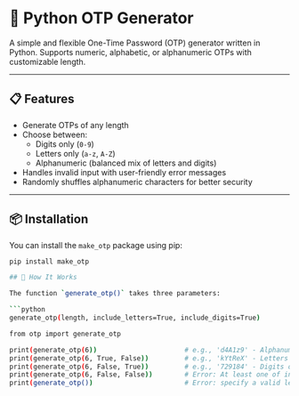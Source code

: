 # 🔐 Python OTP Generator

A simple and flexible One-Time Password (OTP) generator written in Python. Supports numeric, alphabetic, or alphanumeric OTPs with customizable length.

---

## 📋 Features

- Generate OTPs of any length
- Choose between:
  - Digits only (`0-9`)
  - Letters only (`a-z`, `A-Z`)
  - Alphanumeric (balanced mix of letters and digits)
- Handles invalid input with user-friendly error messages
- Randomly shuffles alphanumeric characters for better security

---
## 📦 Installation

You can install the `make_otp` package using pip:

```bash
pip install make_otp

## 🧠 How It Works

The function `generate_otp()` takes three parameters:

```python
generate_otp(length, include_letters=True, include_digits=True)

from otp import generate_otp

print(generate_otp(6))                      # e.g., 'd4A1z9' - Alphanumeric (default)
print(generate_otp(6, True, False))         # e.g., 'kYtReX' - Letters only
print(generate_otp(6, False, True))         # e.g., '729184' - Digits only
print(generate_otp(6, False, False))        # Error: At least one of include_letters or include_digits must be True
print(generate_otp())                       # Error: specify a valid length for OTP
